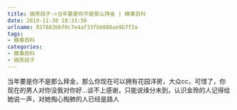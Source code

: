 ```yaml
---
title: 搞笑段子->当年要是你不是那么拜金 | 糗事百科
date: 2019-11-30 18:33:56
urlname: 037883bbf0c7e4af33fbb088ae9b7f2a
tags: 
- 糗事百科
categories:
- 糗事百科
- 搞笑段子
---
```

当年要是你不是那么拜金，那么你现在可以拥有花园洋房，大众cc，可惜了，你现在的男人对你没我对你好…谈不上感谢，只能说缘分未到，认识金玲的人记得给她说一声，对她掏心掏肺的人已经是路人



